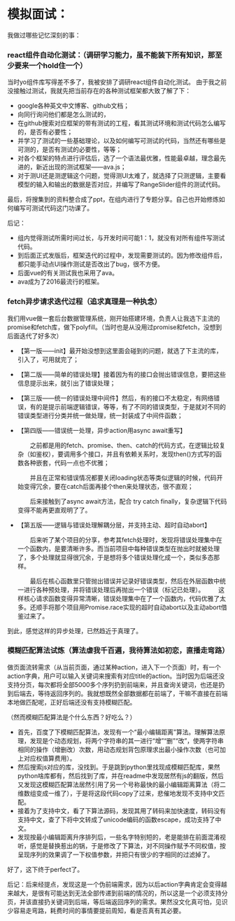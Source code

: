# 模拟面试：

我做过哪些记忆深刻的事：


### react组件自动化测试：（调研学习能力，虽不能装下所有知识，那至少要来一个hold住一个）
当时yo组件库写得差不多了，我被安排了调研react组件自动化测试。
由于我之前没接触过测试，我就先把当前存在的各种测试框架都大致了解了下：
+ google各种英文中文博客、github文档；
+ 向同行询问他们都是怎么测试的，
+ 在github搜索对应框架的带有测试的工程，看其测试环境和测试代码怎么编写的，是否有必要性；
+ 并学习了测试的一些基础理论，以及如何编写可测试的代码，当然还有哪些是可测的，是否有测试的必要性，等等；
+ 对各个框架的特点进行评估后，选了一个语法最优雅，性能最卓越，理念最先进的，新近出现的测试框架——ava.js；
+ 对于测UI还是测逻辑这个问题，觉得测UI太难了，就选择了只测逻辑，主要看模型的输入和输出的数据是否对应，并编写了RangeSlider组件的测试代码。 

最后，将搜集到的资料整合成了ppt，在组内进行了专题分享。自己也开始修炼如何编写可测试代码这门功课了。

后记：
+ 组内觉得测试所需时间过长，与开发时间可能1：1，就没有对所有组件写测试代码。
+ 到后面正式发版后，框架迭代的过程中，发现需要测试的。因为修改组件后，都只能手动点UI操作测试是否改出了bug，很不方便。
+ 后面vue的有关测试我也采用了ava。
+ ava成为了2016最流行的框架。


### fetch异步请求迭代过程（追求真理是一种执念）

我们用vue做一套后台数据管理系统，刚开始搭建环境，负责人让我选下主流的promise和fetch库，做下polyfill。（当时也是从没用过promise和fetch，没想到后面迭代了好多次）
+ 【第一版——init】最开始没想到这里面会碰到的问题，就选了下主流的库，引入了，可用就完了；

+ 【第二版——简单的错误处理】接着因为有的接口会抛出错误信息，要把这些信息提示出来，就引出了错误处理；

+ 【第三版——统一的错误处理中间件】然后，有的接口不太稳定，有网络错误，有的是提示前端逻辑错误，等等，有了不同的错误类型，于是就对不同的错误类型进行分类并统一做处理，统一封装成了中间件函数；

+ 【第四版——错误统一处理，异步action用async await重写】

  　　之前都是用的fetch、promise、then、catch的代码方式，在逻辑比较复杂（如鉴权），要调用多个接口，并且有依赖关系时，发现then()方式写的函数各种嵌套，代码一点也不优雅；

  　　并且在正常和错误情况都要关闭loading状态等类似逻辑的时候，代码开始变得冗余，要在catch后面再接个then来处理状态，很不直观；

  　　后来接触到了async await方法，配合 try catch finally，复杂逻辑下代码变得不能再更直观明了了。

+ 【第五版——逻辑与错误处理解耦分层，并支持主动、超时自动abort】

  　　后来听了某个项目的分享，参考其fetch处理时，发现将错误处理集中在一个函数内，是要清晰许多。而当前项目中每种错误类型在抛出时就被处理了，多个处理就显得很冗余，于是想将多个错误处理化成一个，类似多态那样。

  　　最后在核心函数里只管抛出错误并记录好错误类型，然后在外层函数中统一进行各种预处理，并将错误处理后再抛出一个错误（标记已处理）。
  　　这样核心请求函数变得异常清晰，错误处理集中在了一个函数内，代码优雅了太多。还顺手将那个项目用Promise.race实现的超时自动abort以及主动abort借鉴过来了。

到此，感觉这样的异步处理，已然趋近于真理了。


### 模糊匹配算法试炼（算法虐我千百遍，我待算法如初恋，直播走弯路）

做页面流转需求（从当前页面，通过某种action，进入下一个页面）时，有一个action字典，用户可以输入关键词来搜索有对应title的action。当时因为后端还没支持分页，每次都将全部5000多个序列扔到前端来，并且查询关键词，也还是扔到后端去，等待返回序列的。我就想既然全部数据都在前端了，干嘛不直接在前端本地做匹配呢，正好后端还没有支持模糊匹配。

（然而模糊匹配算法是个什么东西？好吃么？）
+ 首先，百度了下模糊匹配算法，发现有一个“最小编辑距离”算法。理解算法原理，发现是个动态规划，将两个字符串的其一进行“增”“删”“改”，使两字符串相同的操作（增删改）次数，用动态规划背包原理求出最小操作次数（也可加上对应权值算费用）。
+ 然后搜索js对应的库，没找到。于是跳到python里找现成模糊匹配库，果然python啥库都有，然后找到了库，并在readme中发现居然有js的翻版，然后又发现这模糊匹配算法居然引用了另一个号称最快的最小编辑距离算法（将二维数组变成一维了），于是将这段代码copy了过来，悲催地发现不支持中文匹配。
+ 接着为了支持中文，看了下算法源码，发现其用了转码来加快速度，转码没有支持中文，查了下将中文转成了unicode编码的函数escape，成功支持了中文。
+ 发现按最小编辑距离升序排列后，一些名字特别短的，老是能排在前面混淆视听，感觉是替换惹出的锅，于是修改了下算法，对不同操作赋予不同权值，按呈现序列的效果调了一下权值参数，并把只有很少的字相同的过滤掉了。

好了，这下终于perfect了。

后记：后来经提点，发现这是一个伪前端需求，因为以后action字典肯定会变得越来越大，是很有可能达到无法全部传递到前端的情况的，所以这是一个必须支持分页，并该直接扔关键词到后端，等后端返回序列的需求。果然没文化真可怕，见识少容易走弯路，耗费时间的事情要提前周知，看是否真有其必要。
